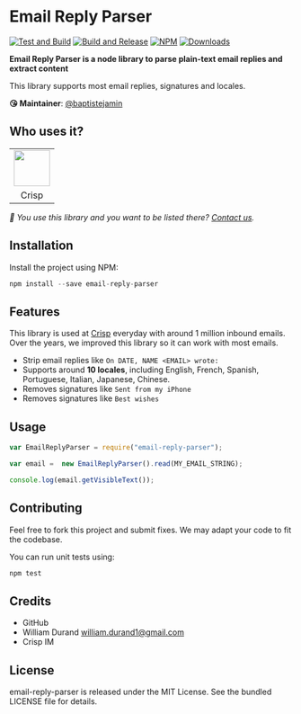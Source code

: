 # Email Reply Parser

[![Test and Build](https://github.com/crisp-oss/email-reply-parser/workflows/Test%20and%20Build/badge.svg?branch=master)](https://github.com/crisp-oss/email-reply-parser/actions?query=workflow%3A%22Test+and+Build%22) [![Build and Release](https://github.com/crisp-oss/email-reply-parser/workflows/Build%20and%20Release/badge.svg)](https://github.com/crisp-oss/email-reply-parser/actions?query=workflow%3A%22Build+and+Release%22) [![NPM](https://img.shields.io/npm/v/email-reply-parser.svg)](https://www.npmjs.com/package/email-reply-parser) [![Downloads](https://img.shields.io/npm/dt/email-reply-parser.svg)](https://www.npmjs.com/package/email-reply-parser)

**Email Reply Parser is a node library to parse plain-text email replies and extract content**

This library supports most email replies, signatures and locales.

**😘 Maintainer**: [@baptistejamin](https://github.com/baptistejamin)

## Who uses it?

<table>
<tr>
<td align="center"><a href="https://crisp.chat/"><img src="https://crisp.chat/favicon-256x256.png" height="64" /></a></td>
</tr>
<tr>
<td align="center">Crisp</td>
</tr>
</table>

_👋 You use this library and you want to be listed there? [Contact us](https://crisp.chat/)._

## Installation

Install the project using NPM:

``` javascript
npm install --save email-reply-parser
```

## Features

This library is used at [Crisp](https://crisp.chat/) everyday with around 1 million inbound emails. Over the years, we improved this library so it can work with most emails.

- Strip email replies like `On DATE, NAME <EMAIL> wrote:`
- Supports around **10 locales**, including English, French, Spanish, Portuguese, Italian, Japanese, Chinese.
- Removes signatures like `Sent from my iPhone`
- Removes signatures like `Best wishes`

## Usage

``` javascript
var EmailReplyParser = require("email-reply-parser");

var email =  new EmailReplyParser().read(MY_EMAIL_STRING);

console.log(email.getVisibleText());
```

## Contributing

Feel free to fork this project and submit fixes. We may adapt your code to fit the codebase.

You can run unit tests using:

``` javascript
npm test
```

## Credits

* GitHub
* William Durand <william.durand1@gmail.com>
* Crisp IM

## License

email-reply-parser is released under the MIT License. See the bundled LICENSE file for details.

